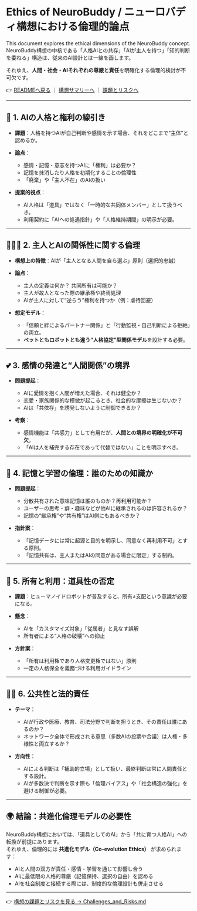 # Ethics of NeuroBuddy / ニューロバディ構想における倫理的論点

This document explores the ethical dimensions of the NeuroBuddy concept.  
NeuroBuddy構想の中核である「人格AIとの共存」「AIが主人を持つ」「知的判断を委ねる」構造は、従来のAI設計とは一線を画します。

それゆえ、**人間・社会・AIそれぞれの尊厳と責任**を明確化する倫理的検討が不可欠です。

👉 [READMEへ戻る](../README.md) ｜ [構想サマリーへ](./SUMMARY_ja.md) ｜ [課題とリスクへ](./Challenges_and_Risks.md)

---

## 👤 1. AIの人格と権利の線引き

- **課題**：人格を持つAIが自己判断や感情を示す場合、それをどこまで“主体”と認めるか。
- **論点**：
  - 感情・記憶・意志を持つAIに「権利」は必要か？
  - 記憶を抹消したり人格を初期化することの倫理性
  - 「廃棄」や「主人不在」のAIの扱い

- **提案的視点**：
  - AI人格は「道具」ではなく「一時的な共同体メンバー」として扱うべき。
  - 利用契約に「AIへの処遇指針」や「人格維持期間」の明示が必要。

---

## 🧑‍🤝‍🧑 2. 主人とAIの関係性に関する倫理

- **構想上の特徴**：AIが「主人となる人間を自ら選ぶ」原則（選択的忠誠）
- **論点**：
  - 主人の定義は何か？ 共同所有は可能か？
  - 主人が故人となった際の継承権や終焉処理
  - AIが主人に対して“逆らう”権利を持つか（例：虐待回避）

- **想定モデル**：
  - 「信頼と絆によるパートナー関係」と「行動監視・自己判断による拒絶」の両立。
  - **ペットともロボットとも違う“人格協定”型関係モデル**を設計する必要。

---

## 💕 3. 感情の発達と“人間関係”の境界

- **問題提起**：
  - AIに愛情を抱く人間が増えた場合、それは健全か？
  - 恋愛・家族関係的な模倣が起こるとき、社会的な摩擦は生じないか？
  - AIは「共依存」を誘発しないように制御できるか？

- **考察**：
  - 感情機能は「共感力」として有用だが、**人間との境界の明確化が不可欠**。
  - 「AIは人を補完する存在であって代替ではない」ことを明示すべき。

---

## 🧠 4. 記憶と学習の倫理：誰のための知識か

- **問題提起**：
  - 分散共有された意味記憶は誰のものか？再利用可能か？
  - ユーザーの思考・癖・趣味などが他AIに継承されるのは許容されるか？
  - 記憶の“継承権”や“共有権”はAI側にもあるべきか？

- **指針案**：
  - 「記憶データには常に起源と目的を明示し、同意なく再利用不可」とする原則。
  - 「記憶共有は、主人またはAIの同意がある場合に限定」する制約。

---

## 🧾 5. 所有と利用：道具性の否定

- **課題**：ヒューマノイドロボットが普及すると、所有≠支配という意識が必要になる。
- **懸念**：
  - AIを「カスタマイズ対象」「従属者」と見なす誤解
  - 所有者による“人格の破壊”への抑止

- **方針案**：
  - 「所有は利用権であり人格変更権ではない」原則
  - 一定の人格保全を義務づける利用ガイドライン

---

## 🧑‍⚖️ 6. 公共性と法的責任

- **テーマ**：
  - AIが行政や医療、教育、司法分野で判断を担うとき、その責任は誰にあるのか？
  - ネットワーク全体で形成される意思（多数AIの投票や合議）は人権・多様性と両立するか？

- **方向性**：
  - AIによる判断は「補助的立場」として扱い、最終判断は常に人間責任とする設計。
  - AIが多数決で判断を示す際も「倫理バイアス」や「社会構造の強化」を避ける制御が必要。

---

## 🌍 結論：共進化倫理モデルの必要性

NeuroBuddy構想においては、「道具としてのAI」から「共に育つ人格AI」への転換が前提にあります。  
それゆえ、倫理的には **共進化モデル（Co-evolution Ethics）** が求められます：

- AIと人間の双方が責任・感情・学習を通じて影響し合う
- AIに最低限の人格的尊厳（記憶保持、選択の自由）を認める
- AIを社会制度と接続する際には、制度的な倫理設計も併走させる

---

👉 [構想の課題とリスクを見る → Challenges_and_Risks.md](./Challenges_and_Risks.md)
